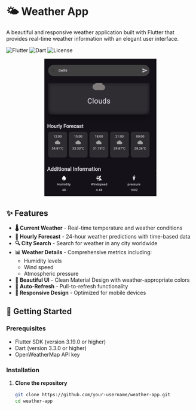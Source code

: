 # 🌤️ Weather App

A beautiful and responsive weather application built with Flutter that provides real-time weather information with an elegant user interface.

![Flutter](https://img.shields.io/badge/Flutter-3.19.0-blue.svg)
![Dart](https://img.shields.io/badge/Dart-3.3.0-blue.svg)
![License](https://img.shields.io/badge/License-MIT-green.svg)

<p align="center">
  <img src="./img2.png" alt="Weather App Preview" width="300"/>
</p>

## ✨ Features

- **🌡️ Current Weather** - Real-time temperature and weather conditions
- **📅 Hourly Forecast** - 24-hour weather predictions with time-based data
- **🔍 City Search** - Search for weather in any city worldwide
- **📊 Weather Details** - Comprehensive metrics including:
  - Humidity levels
  - Wind speed
  - Atmospheric pressure
- **🎨 Beautiful UI** - Clean Material Design with weather-appropriate colors
- **🔄 Auto-Refresh** - Pull-to-refresh functionality
- **📱 Responsive Design** - Optimized for mobile devices

## 🚀 Getting Started

### Prerequisites

- Flutter SDK (version 3.19.0 or higher)
- Dart (version 3.3.0 or higher)
- OpenWeatherMap API key

### Installation

1. **Clone the repository**
   ```bash
   git clone https://github.com/your-username/weather-app.git
   cd weather-app